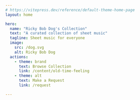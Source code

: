 ```yaml
---
# https://vitepress.dev/reference/default-theme-home-page
layout: home

hero:
  name: "Ricky Bob Dog's Collection"
  text: "A curated collection of sheet music"
  tagline: Sheet music for everyone
  image:
    src: /dog.svg
    alt: Ricky Bob Dog
  actions:
    - theme: brand
      text: Browse Collection
      link: /content/old-time-feeling
    - theme: alt
      text: Make a Request
      link: /request

---
```


<style>
.VPHero .image {
  width: auto;
  height: auto;
  margin-bottom: 0.5rem;
}


</style>
